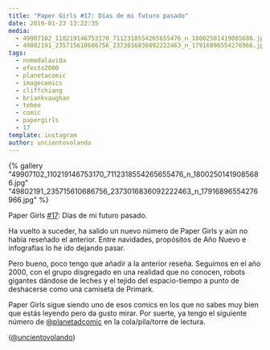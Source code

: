 ```yaml
---
title: "Paper Girls #17: Días de mi futuro pasado"
date: 2019-01-23 13:22:35
media: 
  - 49907102_110219146753170_7112318554265655476_n_18002501419085686.jpg
  - 49802191_235715610686756_2373016836092222463_n_17916896554276966.jpg
tags: 
  - nomedalavida
  - efecto2000
  - planetacomic
  - imagecomics
  - cliffchiang
  - briankvaughan
  - tebeo
  - comic
  - papergirls
  - 17
template: instagram
author: uncientovolando
---
```


{% gallery "49907102_110219146753170_7112318554265655476_n_18002501419085686.jpg" "49802191_235715610686756_2373016836092222463_n_17916896554276966.jpg" %}

Paper Girls [#17](/etiquetas/17): Días de mi futuro pasado.

Ha vuelto a suceder, ha salido un nuevo número de Paper Girls y aún no había reseñado el anterior. Entre navidades, propósitos de Año Nuevo e infografías lo he ido dejando pasar.

Pero bueno, poco tengo que añadir a la anterior reseña. Seguimos en el año 2000, con el grupo disgregado en una realidad que no conocen, robots gigantes dándose de leches y el tejido del espacio-tiempo a punto de deshacerse como una camiseta de Primark.

Paper Girls sigue siendo uno de esos comics en los que no sabes muy bien que estás leyendo pero da gusto mirar. Por suerte, ya tengo el siguiente número de [@planetadcomic](https://instagram.com/planetadcomic) en la cola/pila/torre de lectura.

([@uncientovolando](https://instagram.com/uncientovolando))
